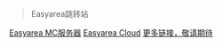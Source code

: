 
> Easyarea跳转站

[Easyarea MC服务器](http://www.easyareamc.cn)
[Easyarea Cloud](http://www.easyareacloud.com)
[更多链接，敬请期待](#abcde)
